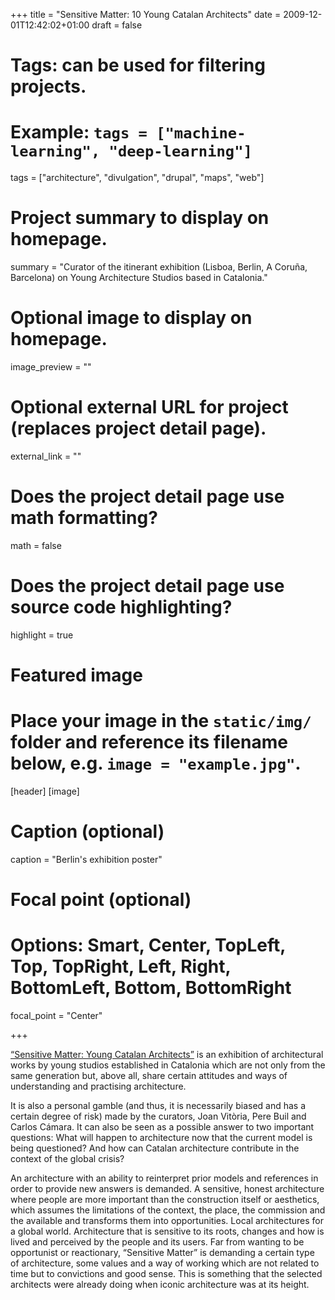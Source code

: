 +++
title = "Sensitive Matter: 10 Young Catalan Architects"
date = 2009-12-01T12:42:02+01:00
draft = false

# Tags: can be used for filtering projects.
# Example: `tags = ["machine-learning", "deep-learning"]`
tags = ["architecture", "divulgation", "drupal", "maps", "web"]

# Project summary to display on homepage.
summary = "Curator of the itinerant exhibition (Lisboa, Berlin, A Coruña, Barcelona) on Young Architecture Studios based in Catalonia."

# Optional image to display on homepage.
image_preview = ""

# Optional external URL for project (replaces project detail page).
external_link = ""

# Does the project detail page use math formatting?
math = false

# Does the project detail page use source code highlighting?
highlight = true

# Featured image
# Place your image in the `static/img/` folder and reference its filename below, e.g. `image = "example.jpg"`.
[header]
[image]
  # Caption (optional)
  caption = "Berlin's exhibition poster"

  # Focal point (optional)
  # Options: Smart, Center, TopLeft, Top, TopRight, Left, Right, BottomLeft, Bottom, BottomRight
  focal_point = "Center"


+++

[“Sensitive Matter: Young Catalan Architects”](http://materiasensible.cat) is an exhibition of architectural works by young studios established in Catalonia which are not only from the same generation but, above all, share certain attitudes and ways of understanding and practising architecture.

It is also a personal gamble (and thus, it is necessarily biased and has a certain degree of risk) made by the curators, Joan Vitòria, Pere Buil and Carlos Cámara. It can also be seen as a possible answer to two important questions: What will happen to architecture now that the current model is being questioned? And how can Catalan architecture contribute in the context of the global crisis?

An architecture with an ability to reinterpret prior models and references in order to provide new answers is demanded. A sensitive, honest architecture where people are more important than the construction itself or aesthetics, which assumes the limitations of the context, the place, the commission and the available and transforms them into opportunities. Local architectures for a global world. Architecture that is sensitive to its roots, changes and how is lived and perceived by the people and its users.
Far from wanting to be opportunist or reactionary, “Sensitive Matter” is demanding a certain type of architecture, some values and a way of working which are not related to time but to convictions and good sense. This is something that the selected architects were already doing when iconic architecture was at its height.
